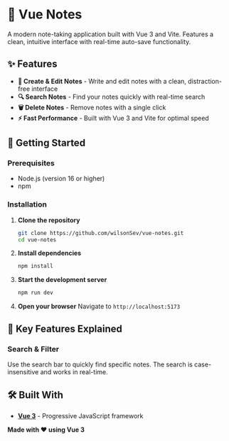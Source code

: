 # 📒 Vue Notes

A modern note-taking application built with Vue 3 and Vite. Features a clean, intuitive interface with real-time auto-save functionality.

## ✨ Features

- **📝 Create & Edit Notes** - Write and edit notes with a clean, distraction-free interface
- **🔍 Search Notes** - Find your notes quickly with real-time search
- **🗑️ Delete Notes** - Remove notes with a single click
- **⚡ Fast Performance** - Built with Vue 3 and Vite for optimal speed

## 🚀 Getting Started

### Prerequisites

- Node.js (version 16 or higher)
- npm

### Installation

1. **Clone the repository**
   ```bash
   git clone https://github.com/wilsonSev/vue-notes.git
   cd vue-notes
   ```

2. **Install dependencies**
   ```bash
   npm install
   ```

3. **Start the development server**
   ```bash
   npm run dev
   ```

4. **Open your browser**
   Navigate to `http://localhost:5173`


## 🎯 Key Features Explained

### Search & Filter
Use the search bar to quickly find specific notes. The search is case-insensitive and works in real-time.

## 🛠️ Built With

- **[Vue 3](https://vuejs.org/)** - Progressive JavaScript framework


**Made with ❤️ using Vue 3**
